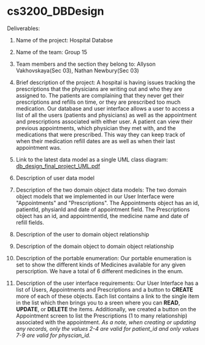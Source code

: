 # cs3200_DBDesign
Deliverables: 

1. Name of the project: Hospital Databse

2. Name of the team: Group 15

3. Team members and the section they belong to: Allyson Vakhovskaya(Sec 03), Nathan Newbury(Sec 03)

4. Brief description of the project:
A hospital is having issues tracking the prescriptions that the physicians are writing out and who they are assigned to. The patients are complaining that they never get their prescriptions and refills on time, or they are prescribed too much medication. Our database and user interface allows a user to access a list of all the users (patients and physicians) as well as the appointment and prescriptions associated with either user. A patient can view their previous appointments, which physician they met with, and the medications that were prescribed. This way they can keep track of when their medication refill dates are as well as when their last appointment was.

5. Link to the latest data model as a single UML class diagram:
[ db_design_final_project_UML.pdf](https://github.com/AVakhovskaya/cs3200_DBDesign/files/6381524/db_design_final_project_UML.pdf)

6. Description of user data model

7. Description of the two domain object data models:
The two domain object models that we implemented in our User Interface were "Appointments" and "Prescriptions". The Appointments object has an id, patientId, physianId and date of appointment field. The Prescriptions object has an id, and appointmentId, the medicine name and date of refill fields.

8. Description of the user to domain object relationship

9. Description of the domain object to domain object relationship

10. Description of the portable enumeration: 
Our portable enumeration is set to show the different kinds of Medicines available for any given perscription. We have a total of 6 different medicines in the enum.

11. Description of the user interface requirements:
Our User Interface has a list of Users, Appointments and Prescriptions and a button to **CREATE** more of each of these objects. Each list contains a link to the single item in the list which then brings you to a sreen where you can **READ**, **UPDATE**, or **DELETE** the items. Additionally, we created a button on the Appointment screen to list the Prescriptions (1 to many relationship) associated with the appointment. *As a note, when creating or updating any records, only the values 2-4 are valid for patient_id and only values 7-9 are valid for physcian_id.*

